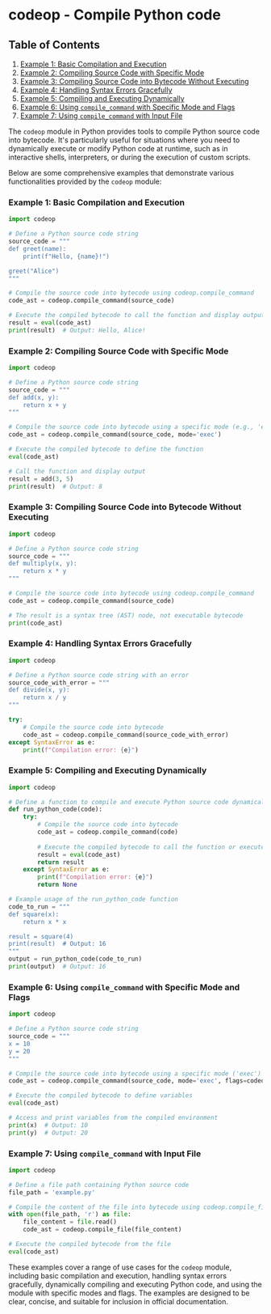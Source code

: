 # codeop - Compile Python code
## Table of Contents

1. [Example 1: Basic Compilation and Execution](#example-1-basic-compilation-and-execution)
2. [Example 2: Compiling Source Code with Specific Mode](#example-2-compiling-source-code-with-specific-mode)
3. [Example 3: Compiling Source Code into Bytecode Without Executing](#example-3-compiling-source-code-into-bytecode-without-executing)
4. [Example 4: Handling Syntax Errors Gracefully](#example-4-handling-syntax-errors-gracefully)
5. [Example 5: Compiling and Executing Dynamically](#example-5-compiling-and-executing-dynamically)
6. [Example 6: Using `compile_command` with Specific Mode and Flags](#example-6-using-compile_command-with-specific-mode-and-flags)
7. [Example 7: Using `compile_command` with Input File](#example-7-using-compile_command-with-input-file)



The `codeop` module in Python provides tools to compile Python source code into bytecode. It's particularly useful for situations where you need to dynamically execute or modify Python code at runtime, such as in interactive shells, interpreters, or during the execution of custom scripts.

Below are some comprehensive examples that demonstrate various functionalities provided by the `codeop` module:

### Example 1: Basic Compilation and Execution

```python
import codeop

# Define a Python source code string
source_code = """
def greet(name):
    print(f"Hello, {name}!")

greet("Alice")
"""

# Compile the source code into bytecode using codeop.compile_command
code_ast = codeop.compile_command(source_code)

# Execute the compiled bytecode to call the function and display output
result = eval(code_ast)
print(result)  # Output: Hello, Alice!
```

### Example 2: Compiling Source Code with Specific Mode

```python
import codeop

# Define a Python source code string
source_code = """
def add(x, y):
    return x + y
"""

# Compile the source code into bytecode using a specific mode (e.g., 'exec')
code_ast = codeop.compile_command(source_code, mode='exec')

# Execute the compiled bytecode to define the function
eval(code_ast)

# Call the function and display output
result = add(3, 5)
print(result)  # Output: 8
```

### Example 3: Compiling Source Code into Bytecode Without Executing

```python
import codeop

# Define a Python source code string
source_code = """
def multiply(x, y):
    return x * y
"""

# Compile the source code into bytecode using codeop.compile_command
code_ast = codeop.compile_command(source_code)

# The result is a syntax tree (AST) node, not executable bytecode
print(code_ast)
```

### Example 4: Handling Syntax Errors Gracefully

```python
import codeop

# Define a Python source code string with an error
source_code_with_error = """
def divide(x, y):
    return x / y
"""

try:
    # Compile the source code into bytecode
    code_ast = codeop.compile_command(source_code_with_error)
except SyntaxError as e:
    print(f"Compilation error: {e}")
```

### Example 5: Compiling and Executing Dynamically

```python
import codeop

# Define a function to compile and execute Python source code dynamically
def run_python_code(code):
    try:
        # Compile the source code into bytecode
        code_ast = codeop.compile_command(code)
        
        # Execute the compiled bytecode to call the function or execute statements
        result = eval(code_ast)
        return result
    except SyntaxError as e:
        print(f"Compilation error: {e}")
        return None

# Example usage of the run_python_code function
code_to_run = """
def square(x):
    return x * x

result = square(4)
print(result)  # Output: 16
"""
output = run_python_code(code_to_run)
print(output)  # Output: 16
```

### Example 6: Using `compile_command` with Specific Mode and Flags

```python
import codeop

# Define a Python source code string
source_code = """
x = 10
y = 20
"""

# Compile the source code into bytecode using a specific mode ('exec') and flags (optimize)
code_ast = codeop.compile_command(source_code, mode='exec', flags=codeop.OPTIMIZE)

# Execute the compiled bytecode to define variables
eval(code_ast)

# Access and print variables from the compiled environment
print(x)  # Output: 10
print(y)  # Output: 20
```

### Example 7: Using `compile_command` with Input File

```python
import codeop

# Define a file path containing Python source code
file_path = 'example.py'

# Compile the content of the file into bytecode using codeop.compile_file
with open(file_path, 'r') as file:
    file_content = file.read()
    code_ast = codeop.compile_file(file_content)

# Execute the compiled bytecode from the file
eval(code_ast)
```

These examples cover a range of use cases for the `codeop` module, including basic compilation and execution, handling syntax errors gracefully, dynamically compiling and executing Python code, and using the module with specific modes and flags. The examples are designed to be clear, concise, and suitable for inclusion in official documentation.

